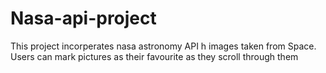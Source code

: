 # Nasa-api-project
This project incorperates nasa astronomy API h images taken from Space. Users can mark pictures as their favourite as they scroll through them 
